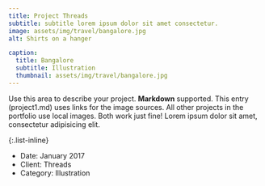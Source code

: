 ```yaml
---
title: Project Threads
subtitle: subtitle lorem ipsum dolor sit amet consectetur.
image: assets/img/travel/bangalore.jpg
alt: Shirts on a hanger

caption:
  title: Bangalore
  subtitle: Illustration
  thumbnail: assets/img/travel/bangalore.jpg
---
```


Use this area to describe your project. **Markdown** supported. This entry (project1.md) uses links for the image sources. All other projects in the portfolio use local images. Both work just fine! Lorem ipsum dolor sit amet, consectetur adipisicing elit.

{:.list-inline}

- Date: January 2017
- Client: Threads
- Category: Illustration
